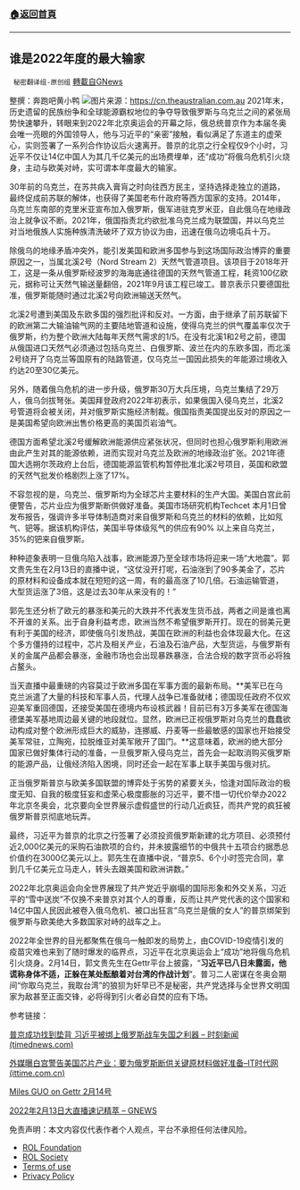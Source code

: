 ###  [:house:返回首頁](https://github.com/ourhimalayas/txt)
---


## 谁是2022年度的最大输家
` 秘密翻译组-原创组` [轉載自GNews](https://gnews.org/zh-hans/2007565/)

整撰：奔跑吧黄小鸭
![](https://assets.gnews.org/wp-content/uploads/2022/02/图片1-61.png)图片来源：https://cn.theaustralian.com.au
2021年末，历史遗留的民族纷争和全球能源霸权地位的争夺导致俄罗斯与乌克兰之间的紧张局势快速攀升，转眼来到2022年北京奥运会的开幕之际，俄总统普京作为本届冬奥会唯一亮眼的外国领导人，他与习近平的“亲密”接触，看似满足了东道主的虚荣心，实则签署了一系列合作协议后火速离开。普京的北京之行全程仅9个小时，习近平不仅让14亿中国人为其几千亿美元的出场费埋单，还“成功”将俄乌危机引火烧身，主动与欧美对峙，实可谓本年度最大的输家。

30年前的乌克兰，在苏共病入膏肓之时向往西方民主，坚持选择走独立的道路，最终促成前苏联的解体，也获得了美国老布什政府等西方国家的支持。2014年，乌克兰东南部的克里米亚宣布加入俄罗斯，俄军进驻克罗米亚，自此俄乌在地缘政治上就争议不断。2021年，俄国指责北约欲批准乌克兰成为联盟国，并以乌克兰对当地俄族人实施种族清洗破坏了双方协议为由，迅速在俄乌边境屯兵十万。

除俄乌的地缘矛盾冲突外，能引发美国和欧洲多国参与到这场国际政治博弈的重要原因之一，当属北溪2号（Nord Stream 2）天然气管道项目。该项目于2018年开工，这是一条从俄罗斯经波罗的海海底通往德国的天然气管道工程，耗资100亿欧元，据称可让天然气输送量翻倍，2021年9月该工程已竣工。普京表示只要德国批准，俄罗斯能随时通过北溪2号向欧洲输送天然气。

北溪2号遭到美国及东欧多国的强烈批评和反对。一方面，由于继承了前苏联留下的欧洲第二大输油输气网的主要陆地管道和设施，使得乌克兰的供气覆盖率仅次于俄罗斯，约为整个欧洲大陆每年天然气需求的1/5。在没有北溪1和2号之前，德国从俄国进口天然气必须通过包括乌克兰、白俄罗斯、波兰在内的东欧多国，而北溪2号绕开了乌克兰等国原有的陆路管道，仅乌克兰一国因此损失的年能源过境收入约达20至30亿美元。

另外，随着俄乌危机的进一步升级，俄罗斯30万大兵压境，乌克兰集结了29万人，俄乌剑拔弩张。美国拜登政府2022年初表示，如果俄国入侵乌克兰，北溪2号管道将会被关闭，并对俄罗斯实施经济制裁。俄国指责美国提出反对的原因之一是美国希望向欧洲出售价格更高的美国页岩油气。

德国方面希望北溪2号缓解欧洲能源供应紧张状况，但同时也担心俄罗斯利用欧洲由此产生对其的能源依赖，进而实现对乌克兰及欧洲的地缘政治扩张。2021年德国大选朔尔茨政府上台后，德国能源监管机构暂停批准北溪2号项目，英国和欧盟的天然气批发价格剧烈上涨了17%。

不容忽视的是，乌克兰、俄罗斯均为全球芯片主要材料的生产大国。美国白宫此前便警告，芯片业应为俄罗斯断供做好准备。美国市场研究机构Techcet 本月1日曾发布报告，强调许多半导体制造商对来自俄罗斯和乌克兰的材料的依赖，比如氖气、钯等。据该机构评估，美国半导体级氖气的供应有90% 以上来自乌克兰，35%的钯来自俄罗斯。

种种迹象表明一旦俄乌陷入战事，欧洲能源乃至全球市场将迎来一场“大地震”。郭文贵先生在2月13日的直播中说，“这仗没开打呢，石油涨到了90多美金了，芯片的原材料和设备成本就在短短的这一周，有的最高涨了10几倍。石油运输管道，大型货运涨了3倍，这是过去30年从来没有的！”

郭先生还分析了欧元的暴涨和美元的大跌并不代表发生货币战，两者之间是谁也离不开谁的关系。出于自身利益考虑，欧洲当然不希望俄罗斯开打。现在的弱美元更有利于美国的经济，即使俄乌引发热战，美国在欧洲的利益也会体现最大化。在这个多方僵持的过程中，芯片及相关产业，石油及石油产品，大型货运，与俄罗斯有关的金属产品都会暴涨，金融市场也会出现暴跌暴涨，合法合规的数字货币必将独占鳌头。

当天直播中最重磅的内容莫过于欧洲多国在军事方面的最新布局。**美军已在乌克兰派遣了大量的科技和军事人员，代理人战争已准备就绪；德国现任政府不仅欢迎美军重回德国，还接受美国在德境内布设核武器！目前已有3万多美军在德国海德堡美军基地周边最关键的地段就位。显然，欧洲已正视俄罗斯对乌克兰的蠢蠢欲动构成对整个欧洲形成巨大的威胁，连挪威、丹麦等一些最敏感的国家也开始接受美军常驻，立陶宛，拉脱维亚对美军敞开了国门。**这意味着，欧洲的绝大部分国家已做好集体行动的准备，一旦俄罗斯入侵乌克兰，首先会一起取消购买俄罗斯的能源产品，让俄经济陷入困境，同时还会一起在军事上联手美国与俄对抗。

正当俄罗斯普京与欧美多国联盟的博弈处于劣势的紧要关头，恰逢对国际政治的极度无知、自我的极度狂妄和虚荣心极度膨胀的习近平，要不惜一切代价举办2022年北京冬奥会，北京要向全世界展示虚假盛世的行动几近疯狂，而共产党的疯狂被俄罗斯普京彻底地玩弄。

最终，习近平为普京的北京之行签署了必须投资俄罗斯新建的北方项目、必须预付近2,000亿美元的采购石油款项的合约，并未披露细节的中俄共十五项合约据悉总价值约在3000亿美元以上。郭先生在直播中说，“普京5、6个小时签完合同，拿到几千亿美元立马走人，转头去跟美国和欧洲讲数。”

2022年北京奥运会向全世界展现了共产党近乎崩塌的国际形象和外交关系，习近平的“雪中送炭”不仅换不来普京对其个人的尊重，反而让共产党代表的这个国家和14亿中国人民因此被卷入俄乌危机、被口出狂言“乌克兰是俄的女人”的普京绑架到俄罗斯与欧美绝大多数国家对峙的战车之上。

2022年全世界的目光都聚焦在俄乌一触即发的局势上，由COVID-19疫情引发的疫苗灾难也来到了随时爆发的临界点，习近平在北京奥运会上“成功”地将俄乌危机引火烧身。2月14日，郭文贵先生在Gettr平台上披露，“**习近平已八日未露面，他谎称身体不适，正躲在某处酝酿着对台湾的作战计划**”。普习二人密谋在冬奥会期间“你取乌克兰，我取台湾”的狼狈为奸早已不是秘密，共产党选择与全世界文明国家为敌甚至正面交锋，必将得到引火者必自焚的应有下场。

参考链接：

[普京成功找到垫背 习近平被绑上俄罗斯战车失国之利器 – 时刻新闻 (timednews.com)](https://www.timednews.com/article/2022/02/14/14819.html)

[外媒曝白宫警告美国芯片产业：要为俄罗斯断供关键原材料做好准备–IT时代网 (ittime.com.cn)](https://www.ittime.com.cn/news/news_53993.shtml)

[Miles GUO on Gettr 2月14号](https://gettr.com/post/puh5sv8f69)

[2022年2月13日大直播速记精萃 – GNEWS](https://gnews.org/zh-hans/2001519/)

 

免责声明：本文内容仅代表作者个人观点，平台不承担任何法律风险。

- [ROL Foundation](https://rolfoundation.org/)
- [ROL Society](https://rolsociety.org/)
- [Terms of use](https://gnews.org/terms-of-use-3/)
- [Privacy Policy](https://gnews.org/privacy-policy/)
